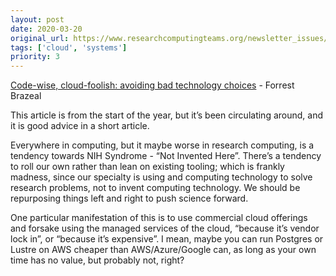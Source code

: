 ```yaml
---
layout: post
date: 2020-03-20
original_url: https://www.researchcomputingteams.org/newsletter_issues/0015
tags: ['cloud', 'systems']
priority: 3
---
```


<!-- markdownlint-disable MD033 -->
<!-- markdownlint-disable MD041 -->
<!-- markdownlint-disable MD049 -->

[Code-wise, cloud-foolish: avoiding bad technology choices](https://forrestbrazeal.com/2020/01/05/code-wise-cloud-foolish-avoiding-bad-technology-choices/) - Forrest Brazeal

This article is from the start of the year, but it’s been circulating around, and it is good advice in a short article.

Everywhere in computing, but it maybe worse in research computing, is a tendency towards NIH Syndrome - “Not Invented Here”.  There’s a tendency to roll our own rather than lean on existing tooling; which is frankly madness, since our specialty is using and computing technology to solve research problems, not to invent computing technology.  We should be repurposing things left and right to push science forward.

One particular manifestation of this is to use commercial cloud offerings and forsake using the managed services of the cloud, “because it’s vendor lock in”, or “because it’s expensive”.  I mean, maybe you can run Postgres or Lustre on AWS cheaper than AWS/Azure/Google can, as long as your own time has no value, but probably not, right?

